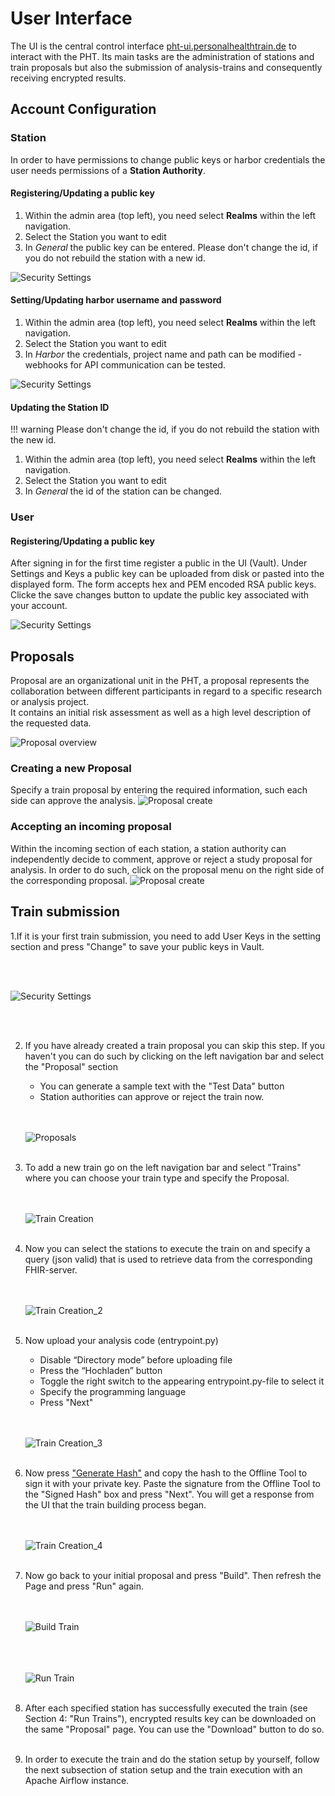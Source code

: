 # User Interface
The UI is the central control interface [pht-ui.personalhealthtrain.de](https://pht-ui.personalhealthtrain.de)
to interact with the PHT. Its main tasks are the administration of stations and train proposals
but also the submission of analysis-trains and consequently receiving encrypted results.


## Account Configuration


### Station
In order to have permissions to change public keys or harbor credentials the user needs permissions of a **Station Authority**.
#### Registering/Updating a public key
1. Within the admin area (top left), you need select **Realms** within the left navigation.
2. Select the Station you want to edit
3. In *General* the public key can be entered. Please don't change the id, if you do not rebuild the station with a new id.
   
![Security Settings](images/ui_images/pk_station.png)
#### Setting/Updating harbor username and password
1. Within the admin area (top left), you need select **Realms** within the left navigation.
2. Select the Station you want to edit
3. In *Harbor* the credentials, project name and path can be modified - webhooks for API communication can be tested.

![Security Settings](images/ui_images/harbor_station.png)
#### Updating the Station ID
!!! warning 
    Please don't change the id, if you do not rebuild the station with the new id.

1. Within the admin area (top left), you need select **Realms** within the left navigation.
2. Select the Station you want to edit
3. In *General* the id of the station can be changed.

### User

#### Registering/Updating a public key
After signing in for the first time register a public in the UI (Vault). 
Under Settings and Keys a public key can be uploaded from disk or pasted into the displayed form.
The form accepts hex and PEM encoded RSA public keys.  
Clicke the save changes button to update the public key associated with your account.


![Security Settings](images/ui_images/1step.png)


## Proposals

Proposal are an organizational unit in the PHT, a proposal represents the collaboration between different participants
in regard to a specific research or analysis project.  
It contains an initial risk assessment as well as a high level description of the requested data.

![Proposal overview](images/ui_images/proposal.png)



### Creating a new Proposal
Specify a train proposal by entering the required information, such each side can approve the analysis.
![Proposal create](images/ui_images/proposal_create.png)

### Accepting an incoming proposal
Within the incoming section of each station, a station authority can independently decide to comment, approve or reject
a study proposal for analysis. In order to do such, click on the proposal menu on the right side of the corresponding proposal.
![Proposal create](images/ui_images/proposal_approve.png)


## Train submission
1.If it is your first train submission, you need to add User Keys in the setting section and press "Change" to save your public keys
in Vault.

   <br/><br/>
   
   ![Security Settings](images/ui_images/1step.png)

   <br/><br/>

2. If you have already created a train proposal you can skip this step. If you haven't you can do such by clicking on the left navigation bar and select the "Proposal" section

   * You can generate a sample text with the "Test Data" button
   * Station authorities can approve or reject the train now.
   
   <br/><br/>
   ![Proposals](images/ui_images/2step.png)
   <br/><br/>

3. To add a new train go on the left navigation bar and select "Trains" where you can choose
   your train type and specify the Proposal.

   <br/><br/>
   ![Train Creation](images/ui_images/3step.png)
   <br/><br/>

4. Now you can select the stations to execute the train on and specify a query (json valid)
   that is used to retrieve data from the corresponding FHIR-server.

   <br/><br/>
   ![Train Creation_2](images/ui_images/4step.png)
   <br/><br/>
   
5. Now upload your analysis code (entrypoint.py)

   * Disable “Directory mode” before uploading file
   * Press the “Hochladen” button
   * Toggle the right switch to the appearing entrypoint.py-file to select it
   * Specify the programming language
   * Press "Next"
   
   <br/><br/>
   ![Train Creation_3](images/ui_images/5step.png)
   <br/><br/>
   
6. Now press ["Generate Hash"](#sign-hash) and copy the hash to the Offline Tool to sign 
   it with your private key. Paste the signature from the Offline Tool to the "Signed Hash"
   box and press "Next". You will get a response from the UI that the train building process began.
   
   
   <br/><br/>
   ![Train Creation_4](images/ui_images/6step.png)
   <br/><br/>

7. Now go back to your initial proposal and press "Build".
   Then refresh the Page and press "Run" again. 
   
   <br/><br/>
   ![Build Train](images/ui_images/7step.png)
   <br/><br/>
   
   <br/><br/>
   ![Run Train](images/ui_images/8step.png)
   <br/><br/>
   
8. After each specified station has successfully executed the train (see Section 4: "Run Trains"),
encrypted results key can be downloaded on the same "Proposal" page. 
   You can use the "Download" button to do so. 
    <br/><br/>
   
9. In order to execute the train and do the station setup by yourself, follow the next subsection of 
 station setup and the train execution with an Apache Airflow instance.
